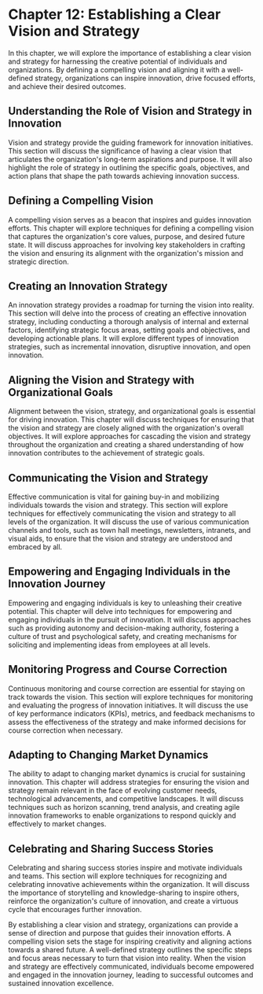 Chapter 12: Establishing a Clear Vision and Strategy
====================================================

In this chapter, we will explore the importance of establishing a clear vision and strategy for harnessing the creative potential of individuals and organizations. By defining a compelling vision and aligning it with a well-defined strategy, organizations can inspire innovation, drive focused efforts, and achieve their desired outcomes.

Understanding the Role of Vision and Strategy in Innovation
-----------------------------------------------------------

Vision and strategy provide the guiding framework for innovation initiatives. This section will discuss the significance of having a clear vision that articulates the organization's long-term aspirations and purpose. It will also highlight the role of strategy in outlining the specific goals, objectives, and action plans that shape the path towards achieving innovation success.

Defining a Compelling Vision
----------------------------

A compelling vision serves as a beacon that inspires and guides innovation efforts. This chapter will explore techniques for defining a compelling vision that captures the organization's core values, purpose, and desired future state. It will discuss approaches for involving key stakeholders in crafting the vision and ensuring its alignment with the organization's mission and strategic direction.

Creating an Innovation Strategy
-------------------------------

An innovation strategy provides a roadmap for turning the vision into reality. This section will delve into the process of creating an effective innovation strategy, including conducting a thorough analysis of internal and external factors, identifying strategic focus areas, setting goals and objectives, and developing actionable plans. It will explore different types of innovation strategies, such as incremental innovation, disruptive innovation, and open innovation.

Aligning the Vision and Strategy with Organizational Goals
----------------------------------------------------------

Alignment between the vision, strategy, and organizational goals is essential for driving innovation. This chapter will discuss techniques for ensuring that the vision and strategy are closely aligned with the organization's overall objectives. It will explore approaches for cascading the vision and strategy throughout the organization and creating a shared understanding of how innovation contributes to the achievement of strategic goals.

Communicating the Vision and Strategy
-------------------------------------

Effective communication is vital for gaining buy-in and mobilizing individuals towards the vision and strategy. This section will explore techniques for effectively communicating the vision and strategy to all levels of the organization. It will discuss the use of various communication channels and tools, such as town hall meetings, newsletters, intranets, and visual aids, to ensure that the vision and strategy are understood and embraced by all.

Empowering and Engaging Individuals in the Innovation Journey
-------------------------------------------------------------

Empowering and engaging individuals is key to unleashing their creative potential. This chapter will delve into techniques for empowering and engaging individuals in the pursuit of innovation. It will discuss approaches such as providing autonomy and decision-making authority, fostering a culture of trust and psychological safety, and creating mechanisms for soliciting and implementing ideas from employees at all levels.

Monitoring Progress and Course Correction
-----------------------------------------

Continuous monitoring and course correction are essential for staying on track towards the vision. This section will explore techniques for monitoring and evaluating the progress of innovation initiatives. It will discuss the use of key performance indicators (KPIs), metrics, and feedback mechanisms to assess the effectiveness of the strategy and make informed decisions for course correction when necessary.

Adapting to Changing Market Dynamics
------------------------------------

The ability to adapt to changing market dynamics is crucial for sustaining innovation. This chapter will address strategies for ensuring the vision and strategy remain relevant in the face of evolving customer needs, technological advancements, and competitive landscapes. It will discuss techniques such as horizon scanning, trend analysis, and creating agile innovation frameworks to enable organizations to respond quickly and effectively to market changes.

Celebrating and Sharing Success Stories
---------------------------------------

Celebrating and sharing success stories inspire and motivate individuals and teams. This section will explore techniques for recognizing and celebrating innovative achievements within the organization. It will discuss the importance of storytelling and knowledge-sharing to inspire others, reinforce the organization's culture of innovation, and create a virtuous cycle that encourages further innovation.

By establishing a clear vision and strategy, organizations can provide a sense of direction and purpose that guides their innovation efforts. A compelling vision sets the stage for inspiring creativity and aligning actions towards a shared future. A well-defined strategy outlines the specific steps and focus areas necessary to turn that vision into reality. When the vision and strategy are effectively communicated, individuals become empowered and engaged in the innovation journey, leading to successful outcomes and sustained innovation excellence.
